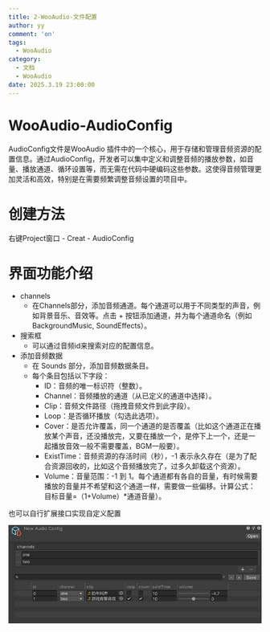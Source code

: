 ```yaml
---
title: 2-WooAudio-文件配置
author: yy
comment: 'on'
tags:
  - WooAudio
category:
  - 文档
  - WooAudio
date: 2025.3.19 23:00:00
---
```



# WooAudio-AudioConfig
AudioConfig文件是WooAudio 插件中的一个核心，用于存储和管理音频资源的配置信息。通过AudioConfig，开发者可以集中定义和调整音频的播放参数，如音量、播放通道、循环设置等，而无需在代码中硬编码这些参数。这使得音频管理更加灵活和高效，特别是在需要频繁调整音频设置的项目中。

# 创建方法
右键Project窗口 - Creat - AudioConfig

# 界面功能介绍
* channels
  * 在Channels部分，添加音频通道。每个通道可以用于不同类型的声音，例如背景音乐、音效等。点击 + 按钮添加通道，并为每个通道命名（例如 BackgroundMusic, SoundEffects）。
* 搜索框
  * 可以通过音频id来搜索对应的配置信息。
* 添加音频数据
  * 在 Sounds 部分，添加音频数据条目。
  * 每个条目包括以下字段：
    * ID：音频的唯一标识符（整数）。
    * Channel：音频播放的通道（从已定义的通道中选择）。
    * Clip：音频文件路径（拖拽音频文件到此字段）。
    * Loop：是否循环播放（勾选此选项）。
    * Cover：是否允许覆盖，同一个通道的是否覆盖（比如这个通道正在播放某个声音，还没播放完，又要在播放一个，是停下上一个，还是一起播放音效一般不需要覆盖，BGM一般要）。
    * ExistTime：音频资源的存活时间（秒），-1 表示永久存在（是为了配合资源回收的，比如这个音频播放完了，过多久卸载这个资源）。
    * Volume：音量范围：-1 到 1。每个通道都有各自的音量，有时候需要播放的音量并不希望和这个通道一样，需要做一些偏移。计算公式：目标音量=（1+Volume）*通道音量）。

也可以自行扩展接口实现自定义配置

![](../../../Pic/Doc/WooAudio/WooAudio配置文件.png)